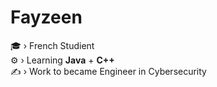 # Fayzeen

🎓 › French Studient
<br>
⚙️ › Learning **Java** + **C++**
<br>
✍️ › Work to became Engineer in Cybersecurity
